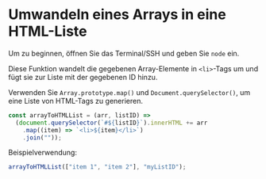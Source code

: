 # Umwandeln eines Arrays in eine HTML-Liste

Um zu beginnen, öffnen Sie das Terminal/SSH und geben Sie `node` ein.

Diese Funktion wandelt die gegebenen Array-Elemente in `<li>`-Tags um und fügt sie zur Liste mit der gegebenen ID hinzu.

Verwenden Sie `Array.prototype.map()` und `Document.querySelector()`, um eine Liste von HTML-Tags zu generieren.

```js
const arrayToHTMLList = (arr, listID) =>
  (document.querySelector(`#${listID}`).innerHTML += arr
    .map((item) => `<li>${item}</li>`)
    .join(""));
```

Beispielverwendung:

```js
arrayToHTMLList(["item 1", "item 2"], "myListID");
```
